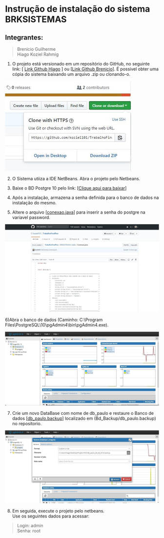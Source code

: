 # Instrução de instalação do sistema BRKSISTEMAS

## Integrantes: <br/>
>Brenicio Guilherme <br/>
>Hiago Koziel Rahmig <br/>

1) O projeto está versionado em um repositório do GitHub, no seguinte link:  [ [Link Github Hiago](https://github.com/koziel101/TrabalhoFinalPoo) ] ou [[Link Github Brenicio](https://github.com/brenicio/TrabalhoFinalPoo.git)]. É possivel obter uma cópia do sistema baixando um arquivo .zip ou clonando-o.

![](https://github.com/brenicio/TrabalhoFinalPoo/blob/master/Images/brkimage1.jpg)

2) O Sistema utiiza a IDE NetBeans. Abra o projeto pelo Netbeans.

3) Baixe o BD Postgre 10 pelo link: [[Clique aqui para baixar](https://www.postgresql.org/download/)]

4) Após a instalação, armazena a senha definida para o banco de dados na instalação do mesmo.

5) Altere o arquivo [[conexao.java](/BD_Backup/conexao.java)] para inserir a senha do postgre na variavel password.

![](/images/brkimage2.jpg)

6)Abra o banco de dados (Caminho: C:\Program Files\PostgreSQL\10\pgAdmin4\bin\pgAdmin4.exe).

![](/images/brkimage3.jpg)

7) Crie um novo DataBase com nome de db_paulo e restaure o Banco de dados [[db_paulo.backup](/Bd_Backup/db_paulo.backup)] localizado em (Bd_Backup/db_paulo.backup) no repositorio.

![](/images/brkimage4.jpg)

8) Em seguida, execute o projeto pelo netbeans. <br/>
Use os seguintes dados para acessar:

>Login: admin <br/>
>Senha: root
